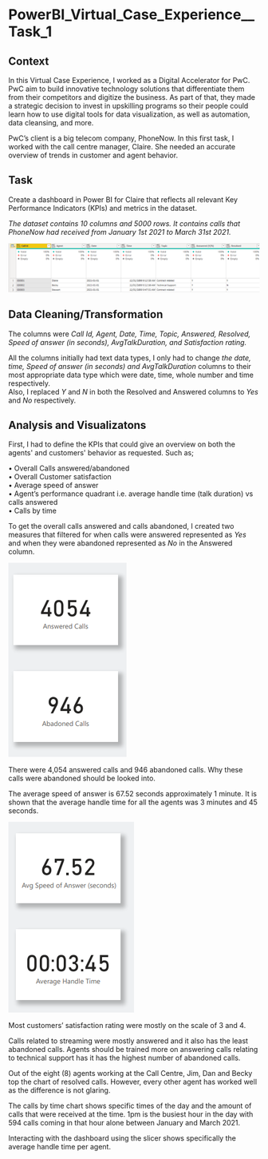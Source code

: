 # PowerBI_Virtual_Case_Experience__Task_1

## Context

In this Virtual Case Experience, I worked as a Digital Accelerator for PwC. PwC aim to build innovative technology solutions that differentiate them from their competitors and digitize the business. As part of that, they made a strategic decision to invest in upskilling programs so their people could learn how to use digital tools for data visualization, as well as automation, data cleansing, and more.  

PwC’s client is a big telecom company, PhoneNow. In this first task, I worked with the call centre manager, Claire. She needed an accurate overview of trends in customer and agent behavior.  

## Task

Create a dashboard in Power BI for Claire that reflects all relevant Key Performance Indicators (KPIs) and metrics in the dataset.  

_The dataset contains 10 columns and 5000 rows. It contains calls that PhoneNow had received from January 1st 2021 to March 31st 2021._   

![](table-overview.png)

## Data Cleaning/Transformation  

The columns were _Call Id, Agent, Date, Time, Topic, Answered, Resolved, Speed of answer (in seconds), AvgTalkDuration, and Satisfaction rating._  

All the columns initially had text data types, I only had to change _the date, time, Speed of answer (in seconds) and AvgTalkDuration_ columns to their most appropriate data type which were date, time, whole number and time respectively.  
Also, I replaced *Y* and *N* in both the Resolved and Answered columns to *Yes* and *No* respectively.

## Analysis and Visualizatons  

First, I had to define the KPIs that could give an overview on both the agents' and customers' behavior as requested. Such as;  

•	Overall Calls answered/abandoned  
•	Overall Customer satisfaction  
•	Average speed of answer  
•	Agent’s performance quadrant i.e. average handle time (talk duration) vs calls answered  
•	Calls by time  


To get the overall calls answered and calls abandoned, I created two measures that filtered for when calls were answered represented as *Yes* and when they were abandoned represented as *No* in the Answered column.  

![](answered-and-abandoned-calls.png)

There were 4,054 answered calls and 946 abandoned calls. Why these calls were abandoned should be looked into.  

The average speed of answer is 67.52 seconds approximately 1 minute. It is shown that the average handle time for all the agents was 3 minutes and 45 seconds.  

![](the-averages.png)

Most customers’ satisfaction rating were mostly on the scale of 3 and 4.  

Calls related to streaming were mostly answered and it also has the least abandoned calls. Agents should be trained more on answering calls relating to technical support has it has the highest number of abandoned calls.  

Out of the eight (8) agents working at the Call Centre, Jim, Dan and Becky top the chart of resolved calls. However, every other agent has worked well as the difference is not glaring.  

The calls by time chart shows specific times of the day and the amount of calls that were received at the time. 1pm is the busiest hour in the day with 594 calls coming in that hour alone between January and March 2021.  

Interacting with the dashboard using the slicer shows specifically the average handle time per agent.  

